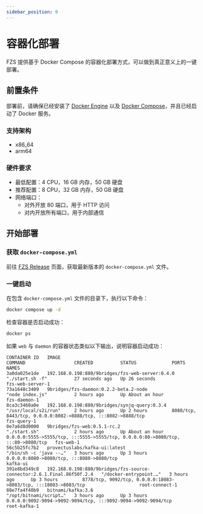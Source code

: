 ```yaml
---
sidebar_position: 0
---
```


# 容器化部署

FZS 提供基于 Docker Compose 的容器化部署方式，可以做到真正意义上的一键部署。

## 前置条件

部署前，请确保已经安装了 [Docker Engine](https://docs.docker.com/engine/install/) 以及 [Docker Compose](https://docs.docker.com/compose/install/)，并且已经启动了 Docker 服务。

### 支持架构

- x86_64
- arm64

### 硬件要求

- 最低配置：4 CPU，16 GB 内存，50 GB 硬盘
- 推荐配置：8 CPU，32 GB 内存，50 GB 硬盘
- 网络端口：
  - 对外开放 80 端口，用于 HTTP 访问
  - 对内开放所有端口，用于内部通信

## 开始部署

### 获取 `docker-compose.yml`

前往 [FZS Release](/changelog) 页面，获取最新版本的 `docker-compose.yml` 文件。


### 一键启动

在包含 `docker-compose.yml` 文件的目录下，执行以下命令：

```bash
docker compose up -d
```

检查容器是否启动成功：

```bash
docker ps
```

如果 `web` 与 `daemon` 的容器状态类似以下输出，说明容器启动成功：

```
CONTAINER ID   IMAGE                                                                     COMMAND                  CREATED          STATUS             PORTS                                                                              NAMES
3a0da025e1de   192.168.0.198:880/9bridges/fzs-web-server:0.4.0                          "./start.sh -f"          27 seconds ago   Up 26 seconds                                                                                         fzs-web-server-1
73a1648c3409   9bridges/fzs-daemon:0.2.2-beta.2-node                                     "node index.js"          2 hours ago      Up About an hour                                                                                      fzs-daemon-1
8ca3c3460a0e   192.168.0.198:880/9bridges/synjq-query:0.3.4                             "/usr/local/s2i/run"     2 hours ago      Up 2 hours         8080/tcp, 8443/tcp, 0.0.0.0:8082->8888/tcp, :::8082->8888/tcp                      fzs-query-1
0e7a6d8d0000   9bridges/fzs-web:0.5.1-rc.2                                               "./start.sh"             2 hours ago      Up About an hour   0.0.0.0:5555->5555/tcp, :::5555->5555/tcp, 0.0.0.0:80->8080/tcp, :::80->8080/tcp   fzs-web-1
56c5b25fc7b2   provectuslabs/kafka-ui:latest                                             "/bin/sh -c 'java --…"   3 hours ago      Up 3 hours         0.0.0.0:8080->8080/tcp, :::8080->8080/tcp                                          kafka-ui
391e8bd349c8   192.168.0.198:880/9bridges/fzs-source-connector:2.6.1.Final.86f50f.2.4   "/docker-entrypoint.…"   3 hours ago      Up 3 hours         8778/tcp, 9092/tcp, 0.0.0.0:18083->8083/tcp, :::18083->8083/tcp                    root-connect-1
88e7fa4f48b9   bitnami/kafka:3.6                                                         "/opt/bitnami/script…"   3 hours ago      Up 3 hours         0.0.0.0:9092-9094->9092-9094/tcp, :::9092-9094->9092-9094/tcp                      root-kafka-1
```
